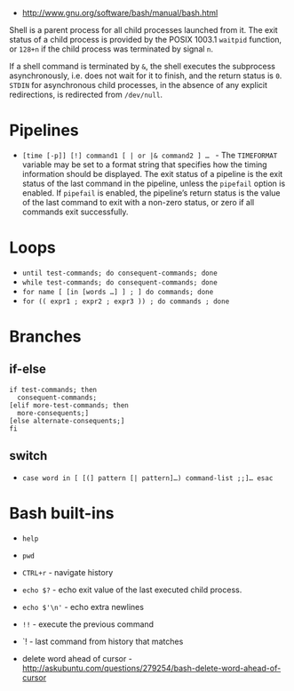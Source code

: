 - http://www.gnu.org/software/bash/manual/bash.html

Shell is a parent process for all child processes launched from it. The exit status of a child process is provided by the POSIX 1003.1 `waitpid` function, or `128+n` if the child process was terminated by signal `n`. 

If a shell command is terminated by `&`, the shell executes the subprocess asynchronously, i.e. does not wait for it to finish, and the return status is `0`. `STDIN` for asynchronous child processes, in the absence of any explicit redirections, is redirected from `/dev/null`. 

# Pipelines
- `[time [-p]] [!] command1 [ | or |& command2 ] … ` - The `TIMEFORMAT` variable may be set to a format string that specifies how the timing information should be displayed. The exit status of a pipeline is the exit status of the last command in the pipeline, unless the `pipefail` option is enabled. If `pipefail` is enabled, the pipeline’s return status is the value of the last command to exit with a non-zero status, or zero if all commands exit successfully.


# Loops
- `until test-commands; do consequent-commands; done`
- `while test-commands; do consequent-commands; done`
- `for name [ [in [words …] ] ; ] do commands; done`
- `for (( expr1 ; expr2 ; expr3 )) ; do commands ; done`

# Branches
## if-else
```
if test-commands; then
  consequent-commands;
[elif more-test-commands; then
  more-consequents;]
[else alternate-consequents;]
fi
```

## switch
- `case word in [ [(] pattern [| pattern]…) command-list ;;]… esac`

# Bash built-ins
- `help`
- `pwd`

- `CTRL+r` - navigate history

- `echo $?` - echo exit value of the last executed child process.
- `echo $'\n'` - echo extra newlines
- `!!` - execute the previous command
- `!<prefix> - last command from history that matches

- delete word ahead of cursor - http://askubuntu.com/questions/279254/bash-delete-word-ahead-of-cursor
